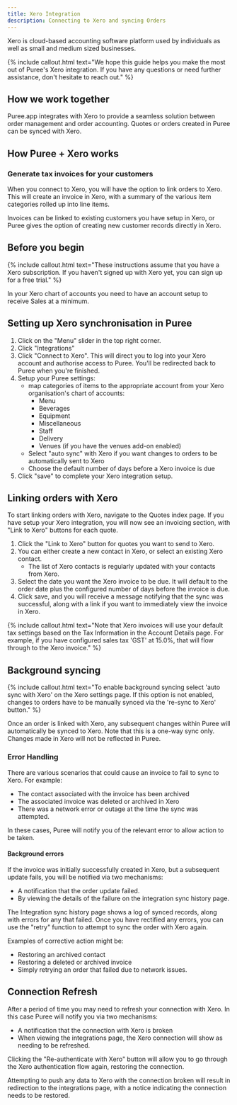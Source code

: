 ```yaml
---
title: Xero Integration
description: Connecting to Xero and syncing Orders
---
```


Xero is cloud-based accounting software platform used by individuals as well as small and medium sized businesses.

{% include callout.html text="We hope this guide helps you make the most out of Puree's Xero integration. If you have any questions or need further assistance, don't hesitate to reach out." %}

## How we work together

Puree.app integrates with Xero to provide a seamless solution between order management and order accounting.
Quotes or orders created in Puree can be synced with Xero.

## How Puree + Xero works

### Generate tax invoices for your customers

When you connect to Xero, you will have the option to link orders to Xero. This will create an invoice in Xero, with
a summary of the various item categories rolled up into line items.

Invoices can be linked to existing customers you have setup in Xero, or Puree gives the option of creating new customer
records directly in Xero.

## Before you begin

{% include callout.html text="These instructions assume that you have a Xero subscription. If you haven't signed up
with Xero yet, you can sign up for a free trial." %}

In your Xero chart of accounts you need to have an account setup to receive Sales at a minimum.

## Setting up Xero synchronisation in Puree

1. Click on the "Menu" slider in the top right corner.
1. Click "Integrations"
1. Click "Connect to Xero". This will direct you to log into your Xero account and authorise access to Puree. You'll be
   redirected back to Puree when you're finished.
1. Setup your Puree settings: 
    - map categories of items to the appropriate account from your Xero organisation's chart of accounts:
      - Menu
      - Beverages
      - Equipment
      - Miscellaneous
      - Staff
      - Delivery
      - Venues (if you have the venues add-on enabled)
    - Select "auto sync" with Xero if you want changes to orders to be
      automatically sent to Xero
    - Choose the default number of days before a Xero invoice is due
1. Click "save" to complete your Xero integration setup.

## Linking orders with Xero

To start linking orders with Xero, navigate to the Quotes index page. If you
have setup your Xero integration, you will now see an invoicing section, with
"Link to Xero" buttons for each quote.

1. Click the "Link to Xero" button for quotes you want to send to Xero.
1. You can either create a new contact in Xero, or select an existing Xero contact.
    - The list of Xero contacts is regularly updated with your contacts from Xero.
1. Select the date you want the Xero invoice to be due. It will default to the order date
   plus the configured number of days before the invoice is due.
1. Click save, and you will receive a message notifying that the sync was successful, along
   with a link if you want to immediately view the invoice in Xero.

{% include callout.html text="Note that Xero invoices will use your default tax settings based on the Tax Information in the Account Details page. For example, if you have configured sales tax 'GST' at 15.0%, that will flow through to the Xero invoice." %}

## Background syncing

{% include callout.html text="To enable background syncing select 'auto sync with Xero' on the Xero settings page. If this option is not enabled, changes to orders have to be manually synced via the 're-sync to Xero' button." %}

Once an order is linked with Xero, any subsequent changes within Puree will automatically
be synced to Xero. Note that this is a one-way sync only. Changes made in Xero will not be reflected in Puree.

### Error Handling

There are various scenarios that could cause an invoice to fail to sync to Xero. For example:
- The contact associated with the invoice has been archived
- The associated invoice was deleted or archived in Xero
- There was a network error or outage at the time the sync was attempted.

In these cases, Puree will notify you of the relevant error to allow action to be taken.

#### Background errors

If the invoice was initially successfully created in Xero, but a subsequent update fails,
you will be notified via two mechanisms:
- A notification that the order update failed.
- By viewing the details of the failure on the integration sync history page.

The Integration sync history page shows a log of synced records, along with errors for any
that failed. Once you have rectified any errors, you can use the "retry" function to attempt
to sync the order with Xero again.

Examples of corrective action might be:
- Restoring an archived contact
- Restoring a deleted or archived invoice
- Simply retrying an order that failed due to network issues.

## Connection Refresh

After a period of time you may need to refresh your connection with Xero. In this case Puree
will notify you via two mechanisms:
- A notification that the connection with Xero is broken
- When viewing the integrations page, the Xero connection will show as needing to be
  refreshed.

Clicking the "Re-authenticate with Xero" button will allow you to go through the Xero
authentication flow again, restoring the connection.

Attempting to push any data to Xero with the connection broken will result in redirection
to the integrations page, with a notice indicating the connection needs to be restored.